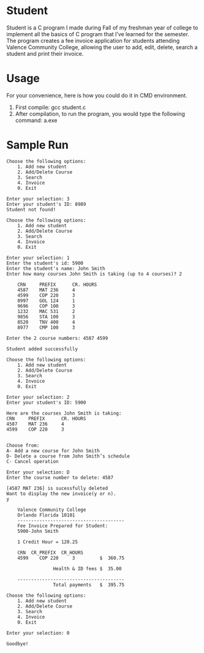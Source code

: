 # Student
Student is a C program I made during Fall of my freshman year of college to implement all the basics of C program that I’ve learned for the semester. The program creates a fee invoice application for students attending Valence Community College, allowing the user to add, edit, delete, search a student and print their invoice.

# Usage 
For your convenience, here is how you could do it in CMD environment.

1. First compile: gcc student.c
2. After compilation, to run the program, you would type the following command: a.exe

# Sample Run
```
Choose the following options:
    1. Add new student
    2. Add/Delete Course
    3. Search
    4. Invoice  
    0. Exit

Enter your selection: 3
Enter your student's ID: 8989
Student not found!
```

```
Choose the following options:
    1. Add new student
    2. Add/Delete Course
    3. Search
    4. Invoice
    0. Exit

Enter your selection: 1
Enter the student's id: 5900
Enter the student's name: John Smith
Enter how many courses John Smith is taking (up to 4 courses)? 2

    CRN     PREFIX      CR. HOURS
    4587    MAT 236     4
    4599    COP 220     3
    8997    GOL 124     1
    9696    COP 100     3
    1232    MAC 531     2
    9856    STA 100     3
    8520    TNV 400     4
    8977    CMP 100     3

Enter the 2 course numbers: 4587 4599

Student added successfully
```

```
Choose the following options:
    1. Add new student
    2. Add/Delete Course
    3. Search
    4. Invoice
    0. Exit

Enter your selection: 2
Enter your student's ID: 5900

Here are the courses John Smith is taking:
CRN     PREFIX      CR. HOURS
4587    MAT 236     4
4599    COP 220     3


Choose from:
A- Add a new course for John Smith
D- Delete a course from John Smith’s schedule
C- Cancel operation

Enter your selection: D
Enter the course number to delete: 4587

[4587 MAT 236] is sucessfully deleted
Want to display the new invoice(y or n).
y

    Valence Community College
    Orlando Florida 10101
    ---------------------------------------
    Fee Invoice Prepared for Student: 
    5900-John Smith

    1 Credit Hour = 120.25

    CRN  CR_PREFIX  CR_HOURS
    4599    COP 220     3         $  360.75

                 Health & ID fees $  35.00

    ---------------------------------------
                 Total payments   $  395.75
```
```
Choose the following options:
    1. Add new student
    2. Add/Delete Course
    3. Search
    4. Invoice
    0. Exit

Enter your selection: 0

Goodbye!
```
